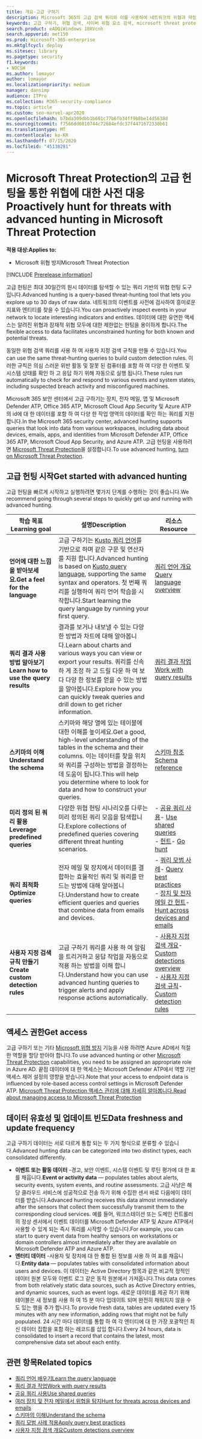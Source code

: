 ```yaml
---
title: 개요-고급 구하기
description: Microsoft 365의 고급 검색 쿼리와 이를 사용하여 네트워크의 위협과 약점을 사전에 찾는 방법에 대해 알아보세요.
keywords: 고급 구하기, 위협 검색, 사이버 위협 요소 검색, microsoft threat protection, microsoft 365, mtp, m365, 검색, 쿼리, 원격 분석, 사용자 지정 검색, 스키마, kusto, microsoft 365 및 microsoft Threat Protection
search.product: eADQiWindows 10XVcnh
search.appverid: met150
ms.prod: microsoft-365-enterprise
ms.mktglfcycl: deploy
ms.sitesec: library
ms.pagetype: security
f1.keywords:
- NOCSH
ms.author: lomayor
author: lomayor
ms.localizationpriority: medium
manager: dansimp
audience: ITPro
ms.collection: M365-security-compliance
ms.topic: article
ms.custom: seo-marvel-apr2020
ms.openlocfilehash: b7bda309dbb1b601c77b6fb34ff9b8be14d5638d
ms.sourcegitcommit: f7566dd6010744c72684efdc37f4471672330b61
ms.translationtype: MT
ms.contentlocale: ko-KR
ms.lasthandoff: 07/15/2020
ms.locfileid: "45138281"
---
```

# <a name="proactively-hunt-for-threats-with-advanced-hunting-in-microsoft-threat-protection"></a><span data-ttu-id="6cd87-104">Microsoft Threat Protection의 고급 헌팅을 통한 위협에 대한 사전 대응</span><span class="sxs-lookup"><span data-stu-id="6cd87-104">Proactively hunt for threats with advanced hunting in Microsoft Threat Protection</span></span>

<span data-ttu-id="6cd87-105">**적용 대상:**</span><span class="sxs-lookup"><span data-stu-id="6cd87-105">**Applies to:**</span></span>
- <span data-ttu-id="6cd87-106">Microsoft 위협 방지</span><span class="sxs-lookup"><span data-stu-id="6cd87-106">Microsoft Threat Protection</span></span>

[!INCLUDE [Prerelease information](../includes/prerelease.md)]

<span data-ttu-id="6cd87-107">고급 헌팅은 최대 30일간의 원시 데이터를 탐색할 수 있는 쿼리 기반의 위협 헌팅 도구입니다.</span><span class="sxs-lookup"><span data-stu-id="6cd87-107">Advanced hunting is a query-based threat-hunting tool that lets you explore up to 30 days of raw data.</span></span> <span data-ttu-id="6cd87-108">네트워크의 이벤트를 사전에 검사하여 흥미로운 지표와 엔티티를 찾을 수 있습니다.</span><span class="sxs-lookup"><span data-stu-id="6cd87-108">You can proactively inspect events in your network to locate interesting indicators and entities.</span></span> <span data-ttu-id="6cd87-109">데이터에 대한 유연한 액세스는 알려진 위협과 잠재적 위협 모두에 대한 제한없는 헌팅을 용이하게 합니다.</span><span class="sxs-lookup"><span data-stu-id="6cd87-109">The flexible access to data facilitates unconstrained hunting for both known and potential threats.</span></span>

<span data-ttu-id="6cd87-110">동일한 위협 검색 쿼리를 사용 하 여 사용자 지정 검색 규칙을 만들 수 있습니다.</span><span class="sxs-lookup"><span data-stu-id="6cd87-110">You can use the same threat-hunting queries to build custom detection rules.</span></span> <span data-ttu-id="6cd87-111">이러한 규칙은 의심 스러운 위반 활동 및 잘못 된 컴퓨터를 포함 하 여 다양 한 이벤트 및 시스템 상태를 확인 하 고 응답 하기 위해 자동으로 실행 됩니다.</span><span class="sxs-lookup"><span data-stu-id="6cd87-111">These rules run automatically to check for and respond to various events and system states, including suspected breach activity and misconfigured machines.</span></span>

<span data-ttu-id="6cd87-112">Microsoft 365 보안 센터에서 고급 구하기는 장치, 전자 메일, 앱 및 Microsoft Defender ATP, Office 365 ATP, Microsoft Cloud App Security 및 Azure ATP의 id에 대 한 데이터를 포함 하 여 다양 한 작업 영역의 데이터를 확인 하는 쿼리를 지원 합니다.</span><span class="sxs-lookup"><span data-stu-id="6cd87-112">In the Microsoft 365 security center, advanced hunting supports queries that look into data from various workspaces, including data about devices, emails, apps, and identities from Microsoft Defender ATP, Office 365 ATP, Microsoft Cloud App Security, and Azure ATP.</span></span> <span data-ttu-id="6cd87-113">고급 헌팅을 사용하려면 [Microsoft Threat Protection](mtp-enable.md)을 설정합니다.</span><span class="sxs-lookup"><span data-stu-id="6cd87-113">To use advanced hunting, [turn on Microsoft Threat Protection](mtp-enable.md).</span></span>

## <a name="get-started-with-advanced-hunting"></a><span data-ttu-id="6cd87-114">고급 헌팅 시작</span><span class="sxs-lookup"><span data-stu-id="6cd87-114">Get started with advanced hunting</span></span>

<span data-ttu-id="6cd87-115">고급 헌팅을 빠르게 시작하고 실행하려면 몇가지 단계를 수행하는 것이 좋습니다.</span><span class="sxs-lookup"><span data-stu-id="6cd87-115">We recommend going through several steps to quickly get up and running with advanced hunting.</span></span>

| <span data-ttu-id="6cd87-116">학습 목표</span><span class="sxs-lookup"><span data-stu-id="6cd87-116">Learning goal</span></span> | <span data-ttu-id="6cd87-117">설명</span><span class="sxs-lookup"><span data-stu-id="6cd87-117">Description</span></span> | <span data-ttu-id="6cd87-118">리소스</span><span class="sxs-lookup"><span data-stu-id="6cd87-118">Resource</span></span> |
|--|--|--|
| <span data-ttu-id="6cd87-119">**언어에 대한 느낌을 받아보세요.**</span><span class="sxs-lookup"><span data-stu-id="6cd87-119">**Get a feel for the language**</span></span> | <span data-ttu-id="6cd87-120">고급 구하기는 [Kusto 쿼리 언어](https://docs.microsoft.com/azure/kusto/query/)를 기반으로 하며 같은 구문 및 연산자를 지원 합니다.</span><span class="sxs-lookup"><span data-stu-id="6cd87-120">Advanced hunting is based on [Kusto query language](https://docs.microsoft.com/azure/kusto/query/), supporting the same syntax and operators.</span></span> <span data-ttu-id="6cd87-121">첫 번째 쿼리를 실행하여 쿼리 언어 학습을 시작합니다.</span><span class="sxs-lookup"><span data-stu-id="6cd87-121">Start learning the query language by running your first query.</span></span> | [<span data-ttu-id="6cd87-122">쿼리 언어 개요</span><span class="sxs-lookup"><span data-stu-id="6cd87-122">Query language overview</span></span>](advanced-hunting-query-language.md) |
| <span data-ttu-id="6cd87-123">**쿼리 결과 사용 방법 알아보기**</span><span class="sxs-lookup"><span data-stu-id="6cd87-123">**Learn how to use the query results**</span></span> | <span data-ttu-id="6cd87-124">결과를 보거나 내보낼 수 있는 다양 한 방법과 차트에 대해 알아봅니다.</span><span class="sxs-lookup"><span data-stu-id="6cd87-124">Learn about charts and various ways you can view or export your results.</span></span> <span data-ttu-id="6cd87-125">쿼리를 신속 하 게 조정 하 고 드릴 다운 하 여 보다 다양 한 정보를 얻을 수 있는 방법을 알아봅니다.</span><span class="sxs-lookup"><span data-stu-id="6cd87-125">Explore how you can quickly tweak queries and drill down to get richer information.</span></span> | [<span data-ttu-id="6cd87-126">쿼리 결과 작업</span><span class="sxs-lookup"><span data-stu-id="6cd87-126">Work with query results</span></span>](advanced-hunting-query-results.md) |
| <span data-ttu-id="6cd87-127">**스키마의 이해**</span><span class="sxs-lookup"><span data-stu-id="6cd87-127">**Understand the schema**</span></span> | <span data-ttu-id="6cd87-128">스키마와 해당 열에 있는 테이블에 대한 이해를 높이세요.</span><span class="sxs-lookup"><span data-stu-id="6cd87-128">Get a good, high-level understanding of the tables in the schema and their columns.</span></span> <span data-ttu-id="6cd87-129">이는 데이터를 찾을 위치와 쿼리를 구성하는 방법을 결정하는 데 도움이 됩니다.</span><span class="sxs-lookup"><span data-stu-id="6cd87-129">This will help you determine where to look for data and how to construct your queries.</span></span> | [<span data-ttu-id="6cd87-130">스키마 참조</span><span class="sxs-lookup"><span data-stu-id="6cd87-130">Schema reference</span></span>](advanced-hunting-schema-tables.md) |
| <span data-ttu-id="6cd87-131">**미리 정의 된 쿼리 활용**</span><span class="sxs-lookup"><span data-stu-id="6cd87-131">**Leverage predefined queries**</span></span> | <span data-ttu-id="6cd87-132">다양한 위협 헌팅 시나리오를 다루는 미리 정의된 쿼리 모음을 탐색합니다.</span><span class="sxs-lookup"><span data-stu-id="6cd87-132">Explore collections of predefined queries covering different threat hunting scenarios.</span></span> | <span data-ttu-id="6cd87-133">- [공유 쿼리 사용](advanced-hunting-shared-queries.md)</span><span class="sxs-lookup"><span data-stu-id="6cd87-133">- [Use shared queries](advanced-hunting-shared-queries.md)</span></span><br><span data-ttu-id="6cd87-134">- [헌트](advanced-hunting-go-hunt.md)</span><span class="sxs-lookup"><span data-stu-id="6cd87-134">- [Go hunt](advanced-hunting-go-hunt.md)</span></span> |
| <span data-ttu-id="6cd87-135">**쿼리 최적화**</span><span class="sxs-lookup"><span data-stu-id="6cd87-135">**Optimize queries**</span></span> | <span data-ttu-id="6cd87-136">전자 메일 및 장치에서 데이터를 결합하는 효율적인 쿼리 및 쿼리를 만드는 방법에 대해 알아봅니다.</span><span class="sxs-lookup"><span data-stu-id="6cd87-136">Understand how to create efficient queries and queries that combine data from emails and devices.</span></span> | <span data-ttu-id="6cd87-137">- [쿼리 모범 사례](advanced-hunting-shared-queries.md)</span><span class="sxs-lookup"><span data-stu-id="6cd87-137">- [Query best practices](advanced-hunting-shared-queries.md)</span></span> <br><span data-ttu-id="6cd87-138">- [장치 및 전자 메일 간 헌트](advanced-hunting-best-practices.md)</span><span class="sxs-lookup"><span data-stu-id="6cd87-138">- [Hunt across devices and emails](advanced-hunting-best-practices.md)</span></span> |
| <span data-ttu-id="6cd87-139">**사용자 지정 검색 규칙 만들기**</span><span class="sxs-lookup"><span data-stu-id="6cd87-139">**Create custom detection rules**</span></span> | <span data-ttu-id="6cd87-140">고급 구하기 쿼리를 사용 하 여 알림을 트리거하고 응답 작업을 자동으로 적용 하는 방법을 이해 합니다.</span><span class="sxs-lookup"><span data-stu-id="6cd87-140">Understand how you can use advanced hunting queries to trigger alerts and apply response actions automatically.</span></span> | <span data-ttu-id="6cd87-141">- [사용자 지정 검색 개요](custom-detections-overview.md)</span><span class="sxs-lookup"><span data-stu-id="6cd87-141">- [Custom detections overview](custom-detections-overview.md)</span></span><br><span data-ttu-id="6cd87-142">- [사용자 지정 검색 규칙](custom-detection-rules.md)</span><span class="sxs-lookup"><span data-stu-id="6cd87-142">- [Custom detection rules](custom-detection-rules.md)</span></span> |

## <a name="get-access"></a><span data-ttu-id="6cd87-143">액세스 권한</span><span class="sxs-lookup"><span data-stu-id="6cd87-143">Get access</span></span>
<span data-ttu-id="6cd87-144">고급 구하기 또는 기타 [Microsoft 위협 방지](microsoft-threat-protection.md) 기능을 사용 하려면 Azure AD에서 적절 한 역할을 할당 받아야 합니다.</span><span class="sxs-lookup"><span data-stu-id="6cd87-144">To use advanced hunting or other [Microsoft Threat Protection](microsoft-threat-protection.md) capabilities, you need to be assigned an appropriate role in Azure AD.</span></span> <span data-ttu-id="6cd87-145">끝점 데이터에 대 한 액세스는 Microsoft Defender ATP에서 역할 기반 액세스 제어 설정의 영향을 받습니다.</span><span class="sxs-lookup"><span data-stu-id="6cd87-145">Note that your access to endpoint data is influenced by role-based access control settings in Microsoft Defender ATP.</span></span> [<span data-ttu-id="6cd87-146">Microsoft Threat Protection 액세스 관리에 대해 자세히 알아봅니다.</span><span class="sxs-lookup"><span data-stu-id="6cd87-146">Read about managing access to Microsoft Threat Protection</span></span>](mtp-permissions.md)

## <a name="data-freshness-and-update-frequency"></a><span data-ttu-id="6cd87-147">데이터 유효성 및 업데이트 빈도</span><span class="sxs-lookup"><span data-stu-id="6cd87-147">Data freshness and update frequency</span></span>
<span data-ttu-id="6cd87-148">고급 구하기 데이터는 서로 다르게 통합 되는 두 가지 형식으로 분류할 수 있습니다.</span><span class="sxs-lookup"><span data-stu-id="6cd87-148">Advanced hunting data can be categorized into two distinct types, each consolidated differently.</span></span>

- <span data-ttu-id="6cd87-149">**이벤트 또는 활동 데이터** -경고, 보안 이벤트, 시스템 이벤트 및 루틴 평가에 대 한 표를 채웁니다.</span><span class="sxs-lookup"><span data-stu-id="6cd87-149">**Event or activity data** — populates tables about alerts, security events, system events, and routine assessments.</span></span> <span data-ttu-id="6cd87-150">고급 사냥은 해당 클라우드 서비스에 성공적으로 전송 하기 위해 수집한 센서 바로 다음에이 데이터를 받습니다.</span><span class="sxs-lookup"><span data-stu-id="6cd87-150">Advanced hunting receives this data almost immediately after the sensors that collect them successfully transmit them to the corresponding cloud services.</span></span> <span data-ttu-id="6cd87-151">예를 들어, 워크스테이션 또는 도메인 컨트롤러의 정상 센서에서 이벤트 데이터를 Microsoft Defender ATP 및 Azure ATP에서 사용할 수 있게 되는 즉시 쿼리를 시작할 수 있습니다.</span><span class="sxs-lookup"><span data-stu-id="6cd87-151">For example, you can start to query event data from healthy sensors on workstations or domain controllers almost immediately after they are available on Microsoft Defender ATP and Azure ATP.</span></span>
- <span data-ttu-id="6cd87-152">**엔터티 데이터** -사용자 및 장치에 대 한 통합 된 정보를 사용 하 여 표를 채웁니다.</span><span class="sxs-lookup"><span data-stu-id="6cd87-152">**Entity data** — populates tables with consolidated information about users and devices.</span></span> <span data-ttu-id="6cd87-153">이 데이터는 Active Directory 항목과 같은 비교적 정적인 데이터 원본 모두와 이벤트 로그 같은 동적 원본에서 가져옵니다.</span><span class="sxs-lookup"><span data-stu-id="6cd87-153">This data comes from both relatively static data sources, such as Active Directory entries, and dynamic sources, such as event logs.</span></span> <span data-ttu-id="6cd87-154">새로운 데이터를 제공 하기 위해 테이블은 새 정보를 사용 하 여 15 분 마다 업데이트 되며 완전히 채워지지 않을 수도 있는 행을 추가 합니다.</span><span class="sxs-lookup"><span data-stu-id="6cd87-154">To provide fresh data, tables are updated every 15 minutes with any new information, adding rows that might not be fully populated.</span></span> <span data-ttu-id="6cd87-155">24 시간 마다 데이터를 통합 하 여 각 엔터티에 대 한 가장 포괄적인 최신 데이터 집합을 포함 하는 레코드를 삽입 합니다.</span><span class="sxs-lookup"><span data-stu-id="6cd87-155">Every 24 hours, data is consolidated to insert a record that contains the latest, most comprehensive data set about each entity.</span></span>

## <a name="related-topics"></a><span data-ttu-id="6cd87-156">관련 항목</span><span class="sxs-lookup"><span data-stu-id="6cd87-156">Related topics</span></span>
- [<span data-ttu-id="6cd87-157">쿼리 언어 배우기</span><span class="sxs-lookup"><span data-stu-id="6cd87-157">Learn the query language</span></span>](advanced-hunting-query-language.md)
- [<span data-ttu-id="6cd87-158">쿼리 결과 작업</span><span class="sxs-lookup"><span data-stu-id="6cd87-158">Work with query results</span></span>](advanced-hunting-query-results.md)
- [<span data-ttu-id="6cd87-159">공유 쿼리 사용</span><span class="sxs-lookup"><span data-stu-id="6cd87-159">Use shared queries</span></span>](advanced-hunting-shared-queries.md)
- [<span data-ttu-id="6cd87-160">여러 장치 및 전자 메일에서 위협을 탐지</span><span class="sxs-lookup"><span data-stu-id="6cd87-160">Hunt for threats across devices and emails</span></span>](advanced-hunting-query-emails-devices.md)
- [<span data-ttu-id="6cd87-161">스키마의 이해</span><span class="sxs-lookup"><span data-stu-id="6cd87-161">Understand the schema</span></span>](advanced-hunting-schema-tables.md)
- [<span data-ttu-id="6cd87-162">쿼리 모범 사례 적용</span><span class="sxs-lookup"><span data-stu-id="6cd87-162">Apply query best practices</span></span>](advanced-hunting-best-practices.md)
- [<span data-ttu-id="6cd87-163">사용자 지정 검색 개요</span><span class="sxs-lookup"><span data-stu-id="6cd87-163">Custom detections overview</span></span>](custom-detections-overview.md)
